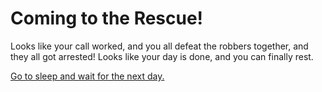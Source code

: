# Coming to the Rescue!
Looks like your call worked, and you all defeat the robbers together, and they all got arrested! Looks like your day is done, and you can finally rest.

[Go to sleep and wait for the next day.](breakingnews.md)
